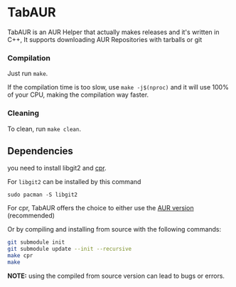 # TabAUR

TabAUR is an AUR Helper that actually makes releases and it's written in C++, It supports downloading AUR Repositories with tarballs or git

### Compilation
Just run `make`. 

If the compilation time is too slow, use `make -j$(nproc)` and it will use 100% of your CPU, making the compilation way faster.

### Cleaning
To clean, run `make clean`.

## Dependencies
you need to install libgit2 and [cpr](https://github.com/libcpr/cpr).

For `libgit2` can be installed by this command
```
sudo pacman -S libgit2
```
For cpr,
TabAUR offers the choice to either use the [AUR version](https://aur.archlinux.org/packages/cpr) (recommended)

Or by compiling and installing from source with the following commands:
```bash
git submodule init
git submodule update --init --recursive
make cpr
make
```
**NOTE:** using the compiled from source version can lead to bugs or errors.
